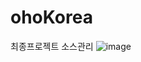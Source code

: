 # ohoKorea
최종프로젝트 소스관리
![image](https://github.com/user-attachments/assets/a22763ad-7fa9-48fc-93ae-4548b6b7a906)
